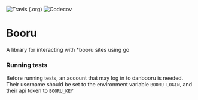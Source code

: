 ![Travis (.org)](https://img.shields.io/travis/gastrodon/booru?label=%E2%80%8B&logo=travis)
![Codecov](https://img.shields.io/codecov/c/github/gastrodon/booru?label=%E2%80%8B&logo=codecov)

# Booru

A library for interacting with \*booru sites using go

### Running tests

Before running tests, an account that may log in to danbooru is needed.
Their username should be set to the environment variable `BOORU_LOGIN`,
and their api token to `BOORU_KEY`
